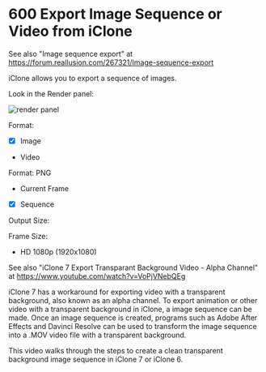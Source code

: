 
# 600 Export Image Sequence or Video from iClone

See also "Image sequence export" at https://forum.reallusion.com/267321/Image-sequence-export

iClone allows you to export a sequence of images.

Look in the Render panel:

![render panel](./RenderPanel.jpg)

Format:
- [X] Image
- Video

Format: PNG

- Current Frame
- [X] Sequence

Output Size:

Frame Size: 

- HD 1080p (1920x1080)

See also "iClone 7 Export Transparant Background Video - Alpha Channel" at https://www.youtube.com/watch?v=VoPjVNebQEg

iClone 7 has a workaround for exporting video with a transparent background, also known as an alpha channel.  To export animation or other video with a transparent background in iClone, a image sequence can be made.  Once an image sequence is created, programs such as Adobe After Effects and Davinci Resolve can be used to transform the image sequence into a .MOV video file with a transparent background.  

This video walks through the steps to create a clean transparent background image sequence in iClone 7 or iClone 6.  


